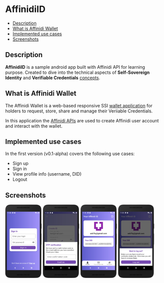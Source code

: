 # AffinidiID

* [Description](#description)
* [What is Affinidi Wallet](#what-is-affinidi-wallet)
* [Implemented use cases](#implemented-user-stories)
* [Screenshots](#screenshots)

## Description
**AffinidiID** is a sample android app built with Affinidi API for learning purpose. Created to dive into the technical aspects of **Self-Sovereign Identity** and **Verifiable Credentials** [concepts](hhttps://academy.affinidi.com/an-in-depth-exploration-of-self-sovereign-identity-and-verifiable-credentials-1a3eb2296004).

## What is Affinidi Wallet
The Affinidi Wallet is a web-based responsive SSI [wallet application](https://wallet.affinidi.com/) for holders to request, store, share and manage their Veriiable Credentials.

In this application the [Affinidi APIs](https://build.affinidi.com/docs/api) are used to create Affinidi user account and interact with the wallet.

## Implemented use cases
In the first version (v0.1-alpha) covers the following use cases:
- Sign up
- Sign in
- View profile info (username, DID)
- Logout

## Screenshots

<p align="left">
<img src="doc/screenshot_sign_in.webp" width="23%"/>
<img src="doc/screenshot_sign_up.webp" width="23%"/>
<img src="doc/screenshot_profile.webp" width="23%"/>
<img src="doc/screenshot_logout.webp" width="23%"/>
</p>
